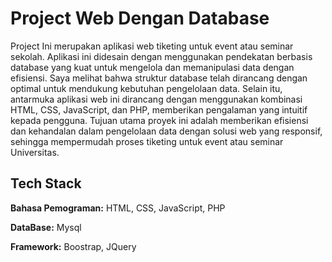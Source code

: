 
# Project Web Dengan Database

Project Ini merupakan aplikasi web tiketing untuk event atau seminar sekolah. Aplikasi ini didesain dengan menggunakan pendekatan berbasis database yang kuat untuk mengelola dan memanipulasi data dengan efisiensi. Saya melihat bahwa struktur database telah dirancang dengan optimal untuk mendukung kebutuhan pengelolaan data. Selain itu, antarmuka aplikasi web ini dirancang dengan menggunakan kombinasi HTML, CSS, JavaScript, dan PHP, memberikan pengalaman yang intuitif kepada pengguna. Tujuan utama proyek ini adalah memberikan efisiensi dan kehandalan dalam pengelolaan data dengan solusi web yang responsif, sehingga mempermudah proses tiketing untuk event atau seminar Universitas.
## Tech Stack

**Bahasa Pemograman:** HTML, CSS, JavaScript, PHP 

**DataBase:** Mysql

**Framework:** Boostrap, JQuery




